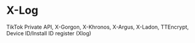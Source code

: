 # X-Log
TikTok Private API, X-Gorgon, X-Khronos, X-Argus, X-Ladon, TTEncrypt, Device ID/Install ID register (Xlog)
